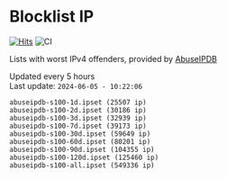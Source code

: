 # Blocklist IP

[![Hits](https://hits.seeyoufarm.com/api/count/incr/badge.svg?url=https%3A%2F%2Fgithub.com%2Fborestad%2Fblocklist-ip%2F&count_bg=%2379C83D&title_bg=%23555555&icon=&icon_color=%23E7E7E7&title=hits&edge_flat=false)](https://hits.seeyoufarm.com)  ![CI](https://img.shields.io/github/workflow/status/borestad/blocklist-ip/CI?style=flat-square)

Lists with worst IPv4 offenders, provided by [AbuseIPDB](https://www.abuseipdb.com/)

<!-- FOOTER-PLACEHOLDER -->
Updated every 5 hours<br>
Last update: `2024-06-05 - 10:22:06`
```
abuseipdb-s100-1d.ipset (25507 ip)
abuseipdb-s100-2d.ipset (30186 ip)
abuseipdb-s100-3d.ipset (32939 ip)
abuseipdb-s100-7d.ipset (39173 ip)
abuseipdb-s100-30d.ipset (59649 ip)
abuseipdb-s100-60d.ipset (80201 ip)
abuseipdb-s100-90d.ipset (104355 ip)
abuseipdb-s100-120d.ipset (125460 ip)
abuseipdb-s100-all.ipset (549336 ip)
```
